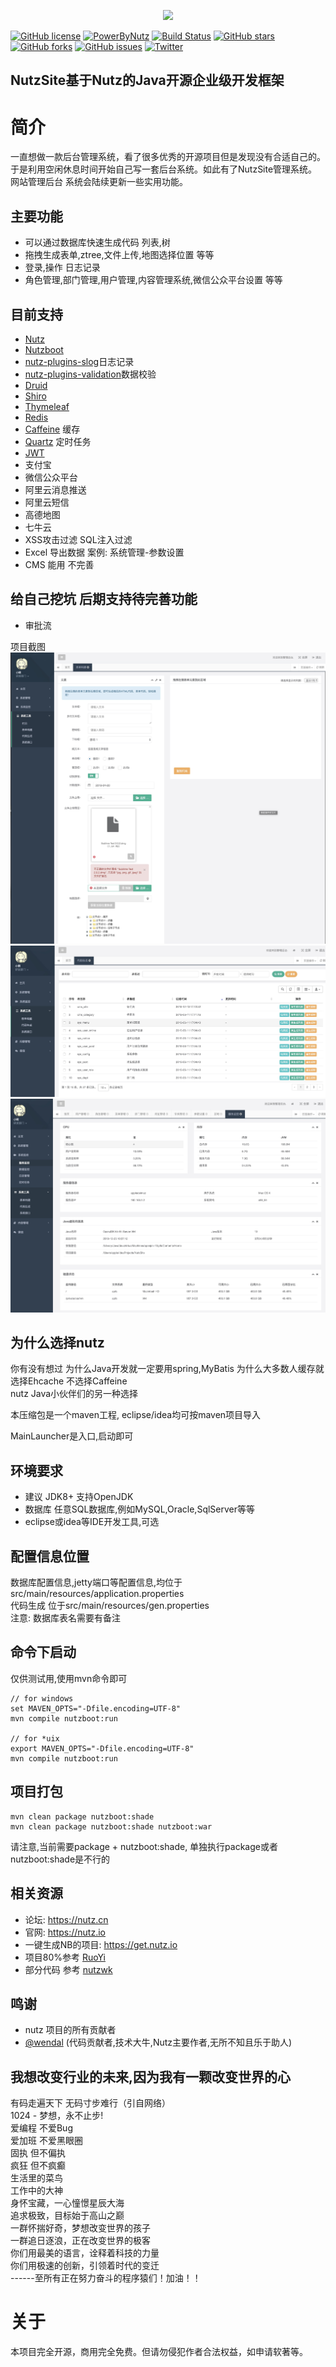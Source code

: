 
<p align="center"><a href="https://tomyule.github.io/NutzSite/" target="_blank"><img width="100" src="https://raw.githubusercontent.com/TomYule/NutzSite/master/src/main/resources/static/nutzsite.png"></a></p>

[![GitHub license](https://img.shields.io/github/license/TomYule/NutzSite)](https://github.com/TomYule/NutzSite/blob/master/LICENSE)
[![PowerByNutz](https://img.shields.io/badge/PowerBy-Nutz-green.svg)](https://github.com/nutzam/nutz)
[![Build Status](https://travis-ci.org/TomYule/NutzSite.svg?branch=master)](https://travis-ci.org/TomYule/NutzSite)
[![GitHub stars](https://img.shields.io/github/stars/TomYule/NutzSite)](https://github.com/TomYule/NutzSite/stargazers)
[![GitHub forks](https://img.shields.io/github/forks/TomYule/NutzSite)](https://github.com/TomYule/NutzSite/network)
[![GitHub issues](https://img.shields.io/github/issues/TomYule/NutzSite)](https://github.com/TomYule/NutzSite/issues)
[![Twitter](https://img.shields.io/twitter/url?style=social&url=https%3A%2F%2Ftwitter.com%2FTony_yule)](https://twitter.com/intent/tweet?text=Wow:&url=https%3A%2F%2Fgithub.com%2FTomYule%2FNutzSite)  
## NutzSite基于Nutz的Java开源企业级开发框架  

# 简介
一直想做一款后台管理系统，看了很多优秀的开源项目但是发现没有合适自己的。于是利用空闲休息时间开始自己写一套后台系统。如此有了NutzSite管理系统。 网站管理后台 系统会陆续更新一些实用功能。
## 主要功能
* 可以通过数据库快速生成代码 列表,树
* 拖拽生成表单,ztree,文件上传,地图选择位置 等等
* 登录,操作 日志记录
* 角色管理,部门管理,用户管理,内容管理系统,微信公众平台设置 等等
## 目前支持
* [Nutz](https://github.com/nutzam/nutz)
* [Nutzboot](https://github.com/nutzam/nutzboot)
* [nutz-plugins-slog](https://github.com/nutzam/nutzmore/tree/master/nutz-plugins-slog)日志记录
* [nutz-plugins-validation](https://github.com/nutzam/nutzmore/tree/master/nutz-plugins-validation)数据校验
* [Druid](https://github.com/alibaba/druid)
* [Shiro](https://github.com/apache/shiro)
* [Thymeleaf](https://github.com/thymeleaf/thymeleaf)
* [Redis](https://github.com/antirez/redis)
* [Caffeine](https://github.com/ben-manes/caffeine) 缓存
* [Quartz](https://github.com/quartz-scheduler/quartz) 定时任务
* [JWT](https://github.com/jwtk/jjwt)
* 支付宝
* 微信公众平台
* 阿里云消息推送
* 阿里云短信
* 高德地图
* 七牛云
* XSS攻击过滤 SQL注入过滤
* Excel 导出数据  案例: 系统管理-参数设置
* CMS 能用 不完善
## 给自己挖坑 后期支持待完善功能
* 审批流

项目截图
![项目截图](src/main/resources/static/1556263635342.jpg)
![生成代码](src/main/resources/static/1556263681393.jpg)
![服务监控](src/main/resources/static/1577241788123.jpg)
## 为什么选择nutz
你有没有想过 为什么Java开发就一定要用spring,MyBatis 为什么大多数人缓存就选择Ehcache 不选择Caffeine  
nutz Java小伙伴们的另一种选择

本压缩包是一个maven工程, eclipse/idea均可按maven项目导入

MainLauncher是入口,启动即可

## 环境要求

* 建议 JDK8+ 支持OpenJDK 
* 数据库 任意SQL数据库,例如MySQL,Oracle,SqlServer等等
* eclipse或idea等IDE开发工具,可选

## 配置信息位置

数据库配置信息,jetty端口等配置信息,均位于src/main/resources/application.properties  
代码生成 位于src/main/resources/gen.properties  
注意: 数据库表名需要有备注

## 命令下启动

仅供测试用,使用mvn命令即可

```
// for windows
set MAVEN_OPTS="-Dfile.encoding=UTF-8"
mvn compile nutzboot:run

// for *uix
export MAVEN_OPTS="-Dfile.encoding=UTF-8"
mvn compile nutzboot:run
```

## 项目打包

```
mvn clean package nutzboot:shade
mvn clean package nutzboot:shade nutzboot:war
```

请注意,当前需要package + nutzboot:shade, 单独执行package或者nutzboot:shade是不行的

## 相关资源

* 论坛: https://nutz.cn
* 官网: https://nutz.io
* 一键生成NB的项目: https://get.nutz.io
* 项目80%参考 [RuoYi](https://gitee.com/y_project/RuoYi-fast)
* 部分代码 参考 [nutzwk](https://github.com/Wizzercn/NutzWk/tree/bak-delete-v3-bootstrap)

## 鸣谢
*   nutz 项目的所有贡献者
*   [@wendal](https://github.com/wendal) (代码贡献者,技术大牛,Nutz主要作者,无所不知且乐于助人)

## 我想改变行业的未来,因为我有一颗改变世界的心
有码走遍天下 无码寸步难行（引自网络）  
1024 - 梦想，永不止步!  
爱编程 不爱Bug  
爱加班 不爱黑眼圈  
固执 但不偏执  
疯狂 但不疯癫  
生活里的菜鸟  
工作中的大神  
身怀宝藏，一心憧憬星辰大海  
追求极致，目标始于高山之巅  
一群怀揣好奇，梦想改变世界的孩子  
一群追日逐浪，正在改变世界的极客  
你们用最美的语言，诠释着科技的力量  
你们用极速的创新，引领着时代的变迁  
------至所有正在努力奋斗的程序猿们！加油！！  
  
# 关于  
本项目完全开源，商用完全免费。但请勿侵犯作者合法权益，如申请软著等。
